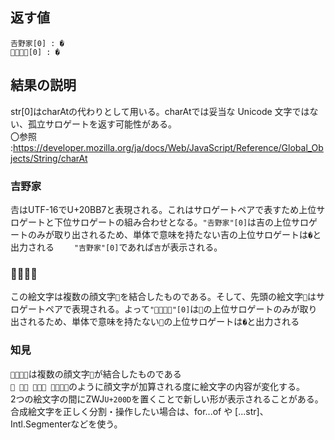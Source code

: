 ## 返す値

`𠮷野家[0] : �`  
`👨‍👨‍👧‍👧[0] : �`

## 結果の説明

str[0]はcharAtの代わりとして用いる。charAtでは妥当な Unicode 文字ではない、孤立サロゲートを返す可能性がある。  
〇参照 :https://developer.mozilla.org/ja/docs/Web/JavaScript/Reference/Global_Objects/String/charAt

### 吉野家

𠮷はUTF-16でU+20BB7と表現される。これはサロゲートペアで表すため上位サロゲートと下位サロゲートの組み合わせとなる。`"𠮷野家"[0]`は吉の上位サロゲートのみが取り出されるため、単体で意味を持たない吉の上位サロゲートは`�`と出力される　　
`"吉野家"[0]`であれば`吉`が表示される。

### 👨‍👨‍👧‍👧

この絵文字は複数の顔文字`👨`を結合したものである。そして、先頭の絵文字`👨`はサロゲートペアで表現される。よって`"👨‍👨‍👧‍👧"[0]`は`👨`の上位サロゲートのみが取り出されるため、単体で意味を持たない`👨`の上位サロゲートは`�`と出力される

### 知見

`👨‍👨‍👧‍👧`は複数の顔文字`👨`が結合したものである  
`👨 👨‍👨 👨‍👨‍👧 👨‍👨‍👧‍👧`のように顔文字が加算される度に絵文字の内容が変化する。  
2つの絵文字の間にZWJ`U+200D`を置くことで新しい形が表示されることがある。  
合成絵文字を正しく分割・操作したい場合は、for...of や [...str]、Intl.Segmenterなどを使う。
